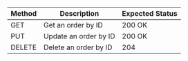| Method  |   Description           | Expected Status|
|---------|-------------------------|----------------|
| GET     | Get an order by ID      | 200 OK         |
| PUT     | Update an order by ID   | 200 OK         |
| DELETE  | Delete an order by ID   | 204            |
